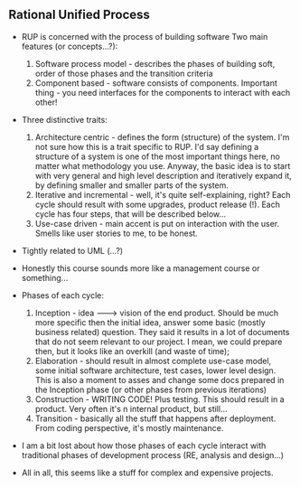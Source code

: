 ## Rational Unified Process 

- RUP is concerned with the process of building software
  Two main features (or concepts...?):
  1. Software process model - describes the phases of building soft, 
     order of those phases and the transition criteria
  2. Component based - software consists of components. Important thing -
     you need interfaces for the components to interact with each other!

- Three distinctive traits: 
  1. Architecture centric - defines the form (structure) of the system. I'm not
     sure how this is a trait specific to RUP. I'd say defining a structure
     of a system is one of the most important things here, no matter what
     methodology you use. Anyway, the basic idea is to start with very general
     and high level description and iteratively expand it, by defining smaller
     and smaller parts of the system.
  2. Iterative and incremental - well, it's quite self-explaining, right? Each
     cycle should result with some upgrades, product release (!). Each cycle
     has four steps, that will be described below...
  3. Use-case driven - main accent is put on interaction with the user. Smells
     like user stories to me, to be honest.

- Tightly related to UML (...?)

- Honestly this course sounds more like a management course or something...

- Phases of each cycle:
  1. Inception - idea ---> vision of the end product. Should be much more
     specific then the initial idea, answer some basic (mostly business 
     related) question. They said it results in a lot of documents that do
     not seem relevant to our project. I mean, we could prepare then, but
     it looks like an overkill (and waste of time);
  2. Elaboration - should result in almost complete use-case model, some 
     initial software architecture, test cases, lower level design. This
     is also a moment to asses and change some docs prepared in the Inception
     phase (or other phases from previous iterations)
  3. Construction - WRITING CODE! Plus testing. This should result in a 
     product. Very often it's n internal product, but still...
  4. Transition - basically all the stuff that happens after deployment.
     From coding perspective, it's mostly maintenance.

- I am a bit lost about how those phases of each cycle interact
  with traditional phases of development process (RE, analysis and design...)

- All in all, this seems like a stuff for complex and expensive projects.

